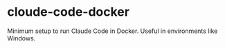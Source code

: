 # cloude-code-docker
Minimum setup to run Claude Code in Docker. Useful in environments like Windows.
